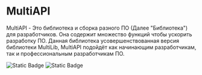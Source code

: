 # MultiAPI
MultiAPI - Это библиотека и сборка разного ПО (Далее "Библиотека") для разработчиков. Она содержит множество функций чтобы ускорить разработку ПО. Данная библиотека усовершенствованная версия библиотеки MultiLib, MultiAPI подойдёт как начинающим разработчикам, так и профессиональным разработчикам ПО.

![Static Badge](https://img.shields.io/badge/build-not%20stable-red?label=MultiAPI&link=https%3A%2F%2Fwww.nuget.org%2Fpackages%2FMultiAPI_Lib)
![Static Badge](https://img.shields.io/badge/build-v0.1.1-orange?label=nuget&link=https%3A%2F%2Fwww.nuget.org%2Fpackages%2FMultiAPI_Lib)
